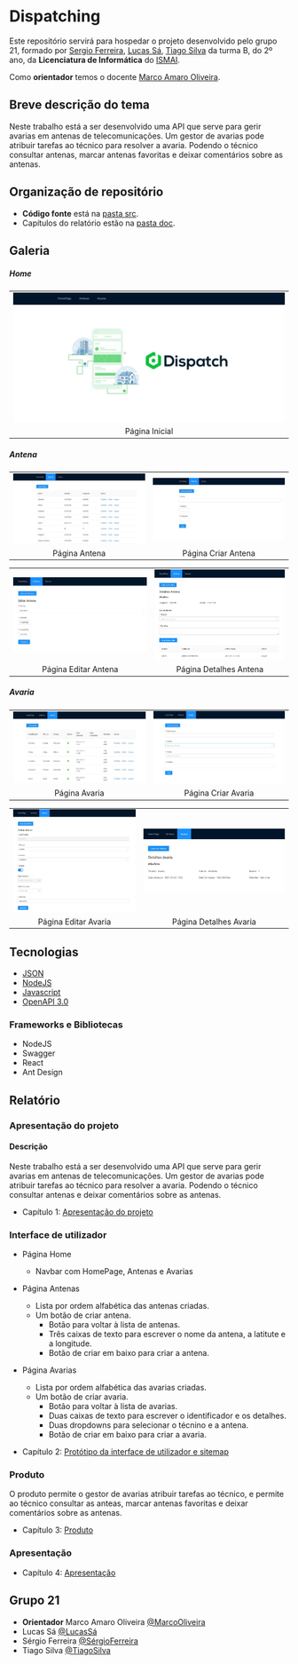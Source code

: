 # Dispatching

Este repositório servirá para hospedar o projeto desenvolvido pelo grupo 21, formado por [Sergio Ferreira](https://github.com/SergioDanielOsorioFerreira), [Lucas Sá](https://github.com/lucassodresa), [Tiago Silva](https://github.com/TiagoSVA) da turma B, do 2º ano, da **Licenciatura de Informática** do [ISMAI](https://www.ismai.pt/pt).

Como **orientador** temos o docente [Marco Amaro Oliveira](https://github.com/MarcoAmaroOliveira).

## Breve descrição do tema

Neste trabalho está a ser desenvolvido uma API que serve para gerir avarias em antenas de telecomunicações. Um gestor de avarias pode atribuir tarefas ao técnico para resolver a avaria. Podendo o técnico consultar antenas, marcar antenas favoritas e deixar comentários sobre as antenas.

## Organização de repositório

- **Código fonte** está na [pasta src](https://github.com/gestao-avarias/dispatching-api/tree/master/src).
- Capítulos do relatório estão na [pasta doc](https://github.com/gestao-avarias/dispatching-api/tree/master/doc).

## Galeria

##### Home

|                                             |
| :-----------------------------------------: |
| ![HomePage](doc/images/Depois/HomePage.JPG) |
|               Página Inicial                |

##### Antena

|                                                 |                                                           |
| :---------------------------------------------: | :-------------------------------------------------------: |
| ![AntenaPage](doc/images/Depois/AntenaPage.JPG) | ![CriarAntenaPage](doc/images/Depois/CriarAntenaPage.JPG) |
|                  Página Antena                  |                    Página Criar Antena                    |

|                                                             |                                                                  |
| :---------------------------------------------------------: | :--------------------------------------------------------------: |
| ![PáginaEditarAntena](doc/images/Depois/AntenaEditPage.JPG) | ![PáginaDetalhesAntena](doc/images/Depois/AntenaDetalhePage.JPG) |
|                    Página Editar Antena                     |                      Página Detalhes Antena                      |

##### Avaria

|                                                 |                                                           |
| :---------------------------------------------: | :-------------------------------------------------------: |
| ![AvariaPage](doc/images/Depois/AvariaPage.JPG) | ![CriarAvariaPage](doc/images/Depois/CriarAvariaPage.JPG) |
|                  Página Avaria                  |                    Página Criar Avaria                    |

|                                                             |                                                                  |
| :---------------------------------------------------------: | :--------------------------------------------------------------: |
| ![PáginaEditarAvaria](doc/images/Depois/AvariaEditPage.JPG) | ![PáginaDetalhesAvaria](doc/images/Depois/AvariaDetalhePage.JPG) |
|                    Página Editar Avaria                     |                      Página Detalhes Avaria                      |

## Tecnologias

- [JSON](https://www.json.org)
- [NodeJS](https://nodejs.org)
- [Javascript](https://developer.mozilla.org/en-US/docs/Web/JavaScript)
- [OpenAPI 3.0](https://swagger.io)

### Frameworks e Bibliotecas

- NodeJS
- Swagger
- React
- Ant Design

## Relatório

### Apresentação do projeto

#### Descrição

Neste trabalho está a ser desenvolvido uma API que serve para gerir avarias em antenas de telecomunicações. Um gestor de avarias pode atribuir tarefas ao técnico para resolver a avaria. Podendo o técnico consultar antenas e deixar comentários sobre as antenas.

- Capítulo 1: [Apresentação do projeto](doc/c1.md)

### Interface de utilizador

- Página Home
  - Navbar com HomePage, Antenas e Avarias
- Página Antenas
  - Lista por ordem alfabética das antenas criadas.
  - Um botão de criar antena.
    - Botão para voltar à lista de antenas.
    - Três caixas de texto para escrever o nome da antena, a latitute e a longitude.
    - Botão de criar em baixo para criar a antena.
- Página Avarias

  - Lista por ordem alfabética das avarias criadas.
  - Um botão de criar avaria.
    - Botão para voltar à lista de avarias.
    - Duas caixas de texto para escrever o identificador e os detalhes.
    - Duas dropdowns para selecionar o técnino e a antena.
    - Botão de criar em baixo para criar a avaria.

- Capítulo 2: [Protótipo da interface de utilizador e sitemap](doc/c2.md)

### Produto

O produto permite o gestor de avarias atribuir tarefas ao técnico, e permite ao técnico consultar as anteas, marcar antenas favoritas e deixar comentários sobre as antenas.

- Capítulo 3: [Produto](doc/c3.md)

### Apresentação

- Capítulo 4: [Apresentação](doc/c4.md)

## Grupo 21

- **Orientador** Marco Amaro Oliveira [@MarcoOliveira](https://github.com/marcoamarooliveira)
- Lucas Sá [@LucasSá](https://github.com/lucassodresa)
- Sérgio Ferreira [@SérgioFerreira](https://github.com/SergioDanielOsorioFerreira)
- Tiago Silva [@TiagoSilva](https://github.com/TiagoSva)
